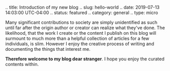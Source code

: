 .. title: Introduction of my new blog
.. slug: hello-world
.. date: 2019-07-13 14:03:00 UTC-04:00
.. status: featured
.. category: general
.. type: micro

Many significant contributions to society are simply unidentified as such until far after the origin author or creator can realize what they've done. The likelihood, that the work I create or the content I publish on this blog will surmount to much more than a helpful collection of articles for a few individuals, is slim. However I enjoy the creative process of writing and documenting the things that interest me. 

**Therefore welcome to my blog dear stranger**. I hope you enjoy the curated contents within. 
